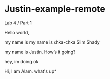 # Justin-example-remote
Lab 4 / Part 1


Hello world, 



my name is
my name is
chka-chka 
Slim Shady

my name is Justin. How's it going?

hey, im doing ok


Hi, I am Alam. what's up?
